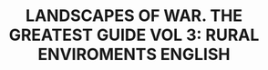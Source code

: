 ---
title: "LANDSCAPES OF WAR. THE GREATEST GUIDE VOL 3: RURAL ENVIROMENTS ENGLISH"
price: "TBA"
desc: "Opis nije dostupan"
img_path: "/assets/img/EURO-0012.jpg"
brand: AMMO
available: true
cat: "books"
subcat: "SOLUTION BOOKS - MULTILINGUAL"
subsubcat: "SS"
---